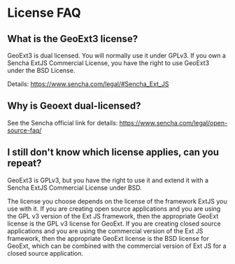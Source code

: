 # License FAQ

## What is the GeoExt3 license?

GeoExt3 is dual licensed. You will normally use it under GPLv3. If you own a
Sencha ExtJS Commercial License, you have the right to use GeoExt3 under the
BSD License.

Details: https://www.sencha.com/legal/#Sencha_Ext_JS

## Why is Geoext dual-licensed?

See the Sencha official link for details: https://www.sencha.com/legal/open-source-faq/

## I still don't know which license applies, can you repeat?

GeoExt3 is GPLv3, but you have the right to use it and extend it with a
Sencha ExtJS Commercial License under BSD.

The license you choose depends on the license of the framework ExtJS you use
with it. If you are creating open source applications and you are using the GPL
v3 version of the Ext JS framework, then the appropriate GeoExt license is the
GPL v3 license for GeoExt. If you are creating closed source applications and
you are using the commercial version of the Ext JS framework, then the
appropriate GeoExt license is the BSD license for GeoExt, which can be combined
with the commercial version of Ext JS for a closed source application.
